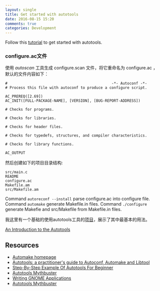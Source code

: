 ```yaml
---
layout: single
title: Get started with autotools
date: 2016-08-15 15:20
comments: true
categories: Development
---
```


Follow this [tutorial](https://www.gnu.org/software/automake/manual/html_node/Hello-World.html#Hello-World) to get started with autotools.

### configure.ac文件

使用 *autoscan* 工具生成 configure.scan 文件，将它重命名为 configure.ac ，默认的文件内容如下：

    #                                               -*- Autoconf -*-
    # Process this file with autoconf to produce a configure script.

    AC_PREREQ([2.69])
    AC_INIT([FULL-PACKAGE-NAME], [VERSION], [BUG-REPORT-ADDRESS])

    # Checks for programs.

    # Checks for libraries.

    # Checks for header files.

    # Checks for typedefs, structures, and compiler characteristics.

    # Checks for library functions.

    AC_OUTPUT

然后创建如下的项目目录结构:

    src/main.c
    README
    configure.ac
    Makefile.am
    src/Makefile.am

Command `autoreconf --install` parse configure.ac into configure file.
Command `automake` generate Makefile.in files.
Command `./configure` generate Makefie and src/Makefile from Makefile.in files.

我这里有一个基础的使用autotools工具的[项目](https://github.com/qichunren/glib-guide/tree/aa04d7151926ee197b7a16c57ddbff4db8673dc7)，展示了其中最基本的用法。

[An Introduction to the Autotools](https://www.gnu.org/software/automake/manual/html_node/Autotools-Introduction.html#Autotools-Introduction)


## Resources

* [Automake homepage](https://www.gnu.org/software/automake/)
* [Autotools: a practitioner's guide to Autoconf, Automake and Libtool](http://freesoftwaremagazine.com/books/autotools_a_guide_to_autoconf_automake_libtool/)
* [Step-By-Step Example Of Autotools For Beginner](http://www.aireadfun.com/blog/2012/12/03/study-automake/)
* [Autotools Mythbuster](https://autotools.io/index.html)
* [Writing GNOME Applications](http://openbooks.sourceforge.net/books/wga/creating-configuration.html)
* [Autotools Mythbuster](https://autotools.io/index.html)
